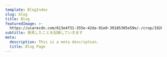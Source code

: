 ```yaml
---
template: BlogIndex
slug: blog
title: Blog
featuredImage: >-
  https://ucarecdn.com/613e4f31-355e-42da-91e0-39185305e59e/-/crop/1920x834/0,329/-/preview/
subtitle: 発見したことを記録していきます
meta:
  description: This is a meta description.
  title: Blog Page
---
```


